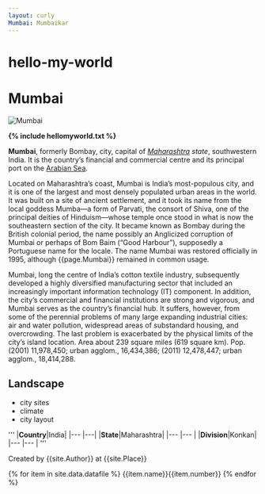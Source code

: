 ```yaml
---
layout: curly
Mumbai: Mumbaikar
---
```


# hello-my-world
# Mumbai #
![Mumbai](https://www.telegraph.co.uk/content/dam/Travel/Destinations/Asia/India/Mumbai/gateway-of-india-mumbai-xlarge.jpg?imwidth=640)


**{% include hellomyworld.txt %}**

**Mumbai**, formerly Bombay, city, capital of _[Maharashtra](https://www.britannica.com/place/Maharashtra) state_, southwestern India. It is the country’s financial and commercial centre and its principal port on the [Arabian Sea](https://www.britannica.com/place/Arabian-Sea).

Located on Maharashtra’s coast, Mumbai is India’s most-populous city, and it is one of the largest and most densely populated urban areas in the world. It was built on a site of ancient settlement, and it took its name from the local goddess Mumba—a form of Parvati, the consort of Shiva, one of the principal deities of Hinduism—whose temple once stood in what is now the southeastern section of the city. It became known as Bombay during the British colonial period, the name possibly an Anglicized corruption of Mumbai or perhaps of Bom Baim (“Good Harbour”), supposedly a Portuguese name for the locale. The name Mumbai was restored officially in 1995, although {{page.Mumbai}} remained in common usage.

Mumbai, long the centre of India’s cotton textile industry, subsequently developed a highly diversified manufacturing sector that included an increasingly important information technology (IT) component. In addition, the city’s commercial and financial institutions are strong and vigorous, and Mumbai serves as the country’s financial hub. It suffers, however, from some of the perennial problems of many large expanding industrial cities: air and water pollution, widespread areas of substandard housing, and overcrowding. The last problem is exacerbated by the physical limits of the city’s island location. Area about 239 square miles (619 square km). Pop. (2001) 11,978,450; urban agglom., 16,434,386; (2011) 12,478,447; urban agglom., 18,414,288.

## Landscape ##

-  city sites
-  climate
-  city layout

'''
|**Country**|India|
|---        |---|
|**State**|Maharashtra|
|---      |---        |
|**Division**|Konkan|
|---         |---   |
'''



Created by {{site.Author}} at {{site.Place}}

{% for item in site.data.datafile %}
{{item.name}}{{item.number}}
{% endfor %}